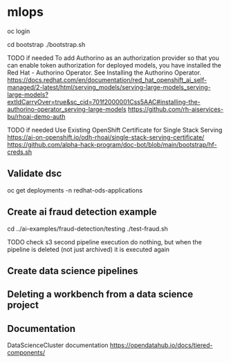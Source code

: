 # mlops

oc login

cd bootstrap
./bootstrap.sh

TODO if needed
To add Authorino as an authorization provider so that you can enable token authorization for deployed models, you have installed the Red Hat - Authorino Operator. See Installing the Authorino Operator.
https://docs.redhat.com/en/documentation/red_hat_openshift_ai_self-managed/2-latest/html/serving_models/serving-large-models_serving-large-models?extIdCarryOver=true&sc_cid=701f2000001Css5AAC#installing-the-authorino-operator_serving-large-models
https://github.com/rh-aiservices-bu/rhoai-demo-auth


TODO if needed
Use Existing OpenShift Certificate for Single Stack Serving
https://ai-on-openshift.io/odh-rhoai/single-stack-serving-certificate/
https://github.com/alpha-hack-program/doc-bot/blob/main/bootstrap/hf-creds.sh




## Validate dsc
oc get deployments -n redhat-ods-applications

## Create ai fraud detection example

cd ../ai-examples/fraud-detection/testing
./test-fraud.sh

TODO check s3 second pipeline execution do nothing, but when the pipeline is deleted (not just archived) it is executed again

## Create data science pipelines

## Deleting a workbench from a data science project

## Documentation
DataScienceCluster documentation
https://opendatahub.io/docs/tiered-components/